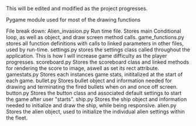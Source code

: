 This will be edited and modified as the project progresses.

Pygame module used for most of the drawing functions


File break down:
    Alien_invasion.py
        Run time file.
        Stores main Conditional loop, as well as object, and draw screen method calls.
    game_functions.py
        stores all function definitions with calls to linked parameters in other files, used by run-time. 
    settings.py
        stores the settings class called throughout the application.
        This is how I will increase game difficulty as the player progresses.
    scoreboard.py
        Stores the scoreboard class and linked methods for rendering the score to image, aswell as set its rect attribute.
    gamestats.py
        Stores each instances game stats, inititalized at the start of each game.
    bullet.py
        Stores bullet object and information needed for drawing and terminating the fired bullets when on and once off screen.
    button.py
        Stores the button class and associated default settings to start the game after user "starts".
    ship.py
        Stores the ship object and information needed to initialize and draw the ship, while being responsive.
    alien.py
        Stores the alien object, used to initialize the individual alien settings within the fleet.
    